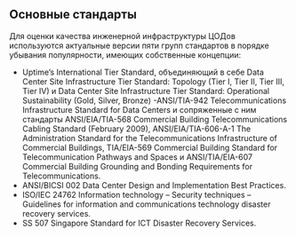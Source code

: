 ## Основные стандарты
Для оценки качества инженерной инфраструктуры ЦОДов используются актуальные версии пяти групп стандартов в порядке убывания популярности, имеющих собственные концепции:
- Uptime’s International Tier Standard, объединяющий в себе Data Center Site Infrastructure Tier Standard: Topology (Tier I, Tier II, Tier III, Tier IV)
      и Data Center Site Infrastructure Tier Standard: Operational Sustainability (Gold, Silver, Bronze)
-ANSI/TIA-942 Telecommunications Infrastructure Standard for Data Centers и сопряженные с ним стандарты ANSI/EIA/TIA-568 Commercial Building Telecommunications Cabling Standard (February 2009), ANSI/EIA/TIA-606-A-1 The Administration Standard for the Telecommunications Infrastructure of Commercial Buildings, TIA/EIA-569 Commercial Building Standard for Telecommunication Pathways and Spaces и ANSI/TIA/EIA-607 Commercial Building Grounding and Bonding Requirements for Telecommunications.
- ANSI/BICSI 002 Data Center Design and Implementation Best Practices.
- ISO/IEC 24762 Information technology – Security techniques – Guidelines for information and communications technology disaster recovery services.
- SS 507 Singapore Standard for ICT Disaster Recovery Services.



